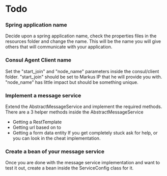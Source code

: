 # Todo
### Spring application name
Decide upon a spring application name, check the properties files in the resources folder and change the name.
This will be the name you will give others that will communicate with your application.

### Consul Agent Client name
Set the "start_join" and "node_name" parameters inside the consul/client folder. 
"start_join" should be set to Markus IP that he will provide you with.
"node_name" has little impact but should be something unique.

### Implement a message service
Extend the AbstractMessageService and implement the required methods.
There are a 3 helper methods inside the AbstractMessageService
- Getting a RestTemplate
- Getting url based on to
- Getting a form data entity
If you get completely stuck ask for help, or you can look in the cheat implementation. 

### Create a bean of your message service
Once you are done with the message service implementation and want to test it out, create a bean inside the ServiceConfig class for it.
